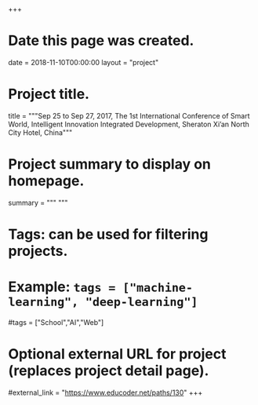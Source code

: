 +++
# Date this page was created.
date = 2018-11-10T00:00:00
layout = "project"

# Project title.
title = """Sep 25 to Sep 27, 2017, The 1st International Conference of Smart World, Intelligent Innovation Integrated Development, Sheraton Xi’an North City Hotel, China"""

# Project summary to display on homepage.
summary = """
"""

# Tags: can be used for filtering projects.
# Example: `tags = ["machine-learning", "deep-learning"]`
#tags = ["School","AI","Web"]

# Optional external URL for project (replaces project detail page).
#external_link = "https://www.educoder.net/paths/130"
+++

